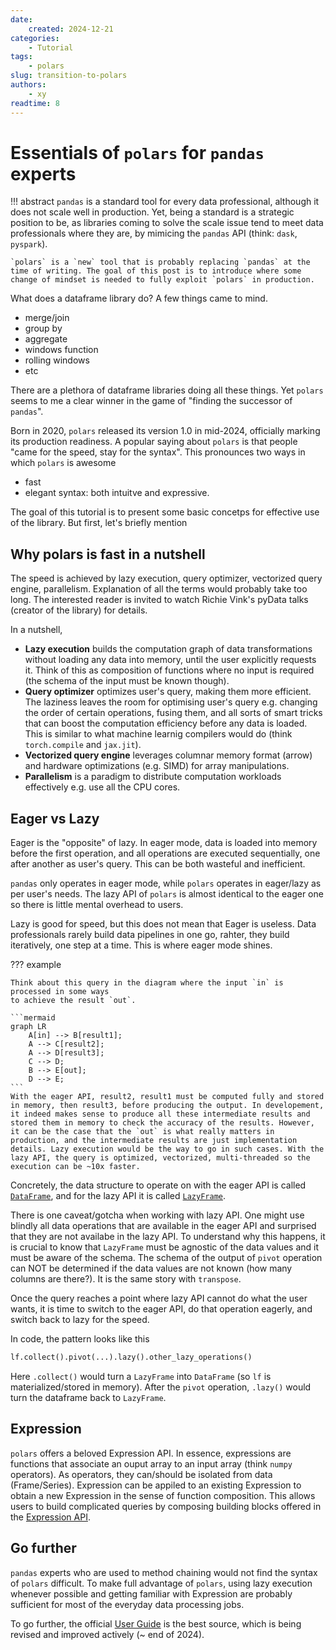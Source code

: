 ```yaml
---
date: 
    created: 2024-12-21
categories:
    - Tutorial
tags:
    - polars
slug: transition-to-polars
authors: 
    - xy
readtime: 8
---
```


# Essentials of `polars` for `pandas` experts


!!! abstract
    `pandas` is a standard tool for every data professional, although it does not scale well in production.
    Yet, being a standard is a strategic position to be, as libraries coming to solve the scale issue tend to meet data professionals where they are, by mimicing the `pandas` API (think: `dask`, `pyspark`).

    `polars` is a `new` tool that is probably replacing `pandas` at the time of writing. The goal of this post is to introduce where some change of mindset is needed to fully exploit `polars` in production. 

<!-- more -->

What does a dataframe library do? A few things came to mind. 

- merge/join
- group by
- aggregate
- windows function
- rolling windows
- etc

There are a plethora of dataframe libraries doing all these things. Yet `polars` seems to me a clear winner in the game of "finding the successor of `pandas`". 

Born in 2020, `polars` released its version 1.0 in mid-2024,
officially marking its production readiness. 
A popular saying about `polars` is that people "came for the speed, stay for the syntax". 
This pronounces two ways in which `polars` is awesome

- fast
- elegant syntax: both intuitve and expressive. 

The goal of this tutorial is to present some basic concetps for effective use of the library.
But first, let's briefly mention 

## Why polars is fast in a nutshell

The speed is achieved by lazy execution, query optimizer, vectorized query engine, parallelism.
Explanation of all the terms would probably take too long. The interested reader is invited to 
watch Richie Vink's pyData talks (creator of the library) for details. 

In a nutshell, 

- **Lazy execution** builds the computation graph of data transformations without loading 
any data into memory, until the user explicitly requests it. Think of this as composition of functions where no input is required (the schema of the input must be known though). 
- **Query optimizer** optimizes user's query, making them more efficient. The laziness leaves the room for optimising user's query e.g. changing the order of certain operations, fusing them, and all sorts of smart tricks that can boost the computation efficiency before any data is loaded. This is similar to  what machine learnig compilers would do (think `torch.compile` and `jax.jit`).
- **Vectorized query engine** leverages columnar memory format (arrow) and hardware optimizations (e.g. SIMD) for array manipulations.
- **Parallelism** is a paradigm to distribute computation workloads effectively e.g. use all the CPU cores. 

## Eager vs Lazy

Eager is the "opposite" of lazy. In eager mode, data is loaded into memory before the first operation, and all operations are executed sequentially, one after another as user's query. This can be both wasteful and inefficient. 

`pandas` only operates in eager mode, while `polars` operates in eager/lazy as per user's needs. The lazy API of `polars` is almost identical to the eager one so there is little mental overhead to users. 

Lazy is good for speed, but this does not mean that Eager is useless. Data professionals rarely build data pipelines in one go, rahter, they build iteratively, one step at a time. This is where eager mode shines.  


??? example 

    Think about this query in the diagram where the input `in` is processed in some ways
    to achieve the result `out`.

    ```mermaid
    graph LR
        A[in] --> B[result1];
        A --> C[result2];
        A --> D[result3];
        C --> D;
        B --> E[out];
        D --> E;
    ```
    With the eager API, result2, result1 must be computed fully and stored in memory, then result3, before producing the output. In developement, it indeed makes sense to produce all these intermediate results and stored them in memory to check the accuracy of the results. However, it can be the case that the `out` is what really matters in production, and the intermediate results are just implementation details. Lazy execution would be the way to go in such cases. With the lazy API, the query is optimized, vectorized, multi-threaded so the execution can be ~10x faster.  
    
Concretely, the data structure to operate on with the eager API is called [`DataFrame`](https://docs.pola.rs/api/python/stable/reference/dataframe/index.html), and for the lazy API it is called [`LazyFrame`](https://docs.pola.rs/api/python/stable/reference/lazyframe/index.html). 

There is one caveat/gotcha when working with lazy API. One might use blindly all data operations that are available in the eager API and surprised that they are not availabe in the lazy API.  To understand why this happens, it is crucial to know that `LazyFrame` must be agnostic of the data values and it must be aware of the schema. The schema of the output of `pivot` operation can NOT be determined if the data values are not known (how many columns are there?). It is the same story with `transpose`. 

Once the query reaches a point where lazy API cannot do what the user wants, it is time to switch to the eager API, do that operation eagerly, and switch back to lazy for the speed. 

In code, the pattern looks like this

```py
lf.collect().pivot(...).lazy().other_lazy_operations()
```

Here `.collect()` would turn a `LazyFrame` into `DataFrame` (so `lf` is materialized/stored in memory). After the `pivot` operation, `.lazy()` would turn the dataframe back to `LazyFrame`. 

## Expression

`polars` offers a beloved Expression API. In essence, expressions are functions that associate an ouput array to an input array (think `numpy` operators). As operators, they can/should be isolated from data (Frame/Series). Expression can be appiled to an existing Expression to obtain a new Expression in the sense of function composition. This allows users to build complicated queries by composing building blocks offered in the [Expression API](https://docs.pola.rs/api/python/stable/reference/expressions/index.html). 


## Go further

`pandas` experts who are used to method chaining would not find the syntax of `polars` difficult. To make full advantage of `polars`, using lazy execution whenever possible and getting familiar with Expression are probably sufficient for most of the everyday data processing jobs. 

To go further, the official [User Guide](https://docs.pola.rs/) is the best source, which is being revised and improved actively (~ end of 2024). 

<!-- 
```py exec="on" source="above" result="1"
-8<- "new.py"
``` -->